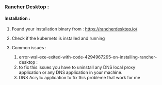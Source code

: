 ### Rancher Desktop : 
#### Installation : 
1. Found your installation binary from : https://rancherdesktop.io/
2. Check if the kubernets is installed and running






1. Common issues :
   1. error-wsl-exe-exited-with-code-4294967295-on-installing-rancher-desktop : 
   2. to fix this issues  you have to uninstall any DNS local proxy application or any DNS application in your machine. 
   3. DNS Acrylic application to fix this probleme that work for me 
